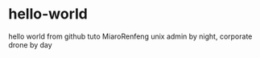 # hello-world
hello world from github tuto
MiaroRenfeng unix admin by night, corporate drone by day
